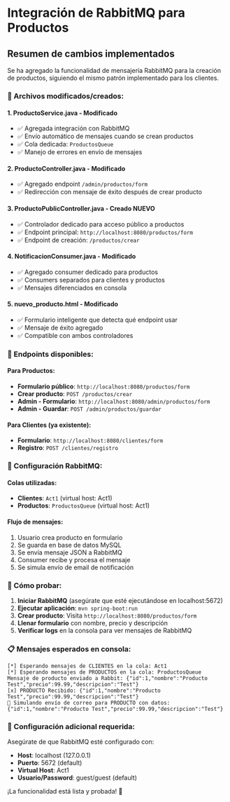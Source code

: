 # Integración de RabbitMQ para Productos

## Resumen de cambios implementados

Se ha agregado la funcionalidad de mensajería RabbitMQ para la creación de productos, siguiendo el mismo patrón implementado para los clientes.

### 📝 Archivos modificados/creados:

#### 1. **ProductoService.java** - Modificado
- ✅ Agregada integración con RabbitMQ
- ✅ Envío automático de mensajes cuando se crean productos
- ✅ Cola dedicada: `ProductosQueue`
- ✅ Manejo de errores en envío de mensajes

#### 2. **ProductoController.java** - Modificado  
- ✅ Agregado endpoint `/admin/productos/form` 
- ✅ Redirección con mensaje de éxito después de crear producto

#### 3. **ProductoPublicController.java** - Creado NUEVO
- ✅ Controlador dedicado para acceso público a productos
- ✅ Endpoint principal: `http://localhost:8080/productos/form`
- ✅ Endpoint de creación: `/productos/crear`

#### 4. **NotificacionConsumer.java** - Modificado
- ✅ Agregado consumer dedicado para productos
- ✅ Consumers separados para clientes y productos
- ✅ Mensajes diferenciados en consola

#### 5. **nuevo_producto.html** - Modificado
- ✅ Formulario inteligente que detecta qué endpoint usar
- ✅ Mensaje de éxito agregado
- ✅ Compatible con ambos controladores

### 🚀 Endpoints disponibles:

#### Para Productos:
- **Formulario público**: `http://localhost:8080/productos/form`
- **Crear producto**: `POST /productos/crear`
- **Admin - Formulario**: `http://localhost:8080/admin/productos/form`
- **Admin - Guardar**: `POST /admin/productos/guardar`

#### Para Clientes (ya existente):
- **Formulario**: `http://localhost:8080/clientes/form`
- **Registro**: `POST /clientes/registro`

### 🐰 Configuración RabbitMQ:

#### Colas utilizadas:
- **Clientes**: `Act1` (virtual host: Act1)
- **Productos**: `ProductosQueue` (virtual host: Act1)

#### Flujo de mensajes:
1. Usuario crea producto en formulario
2. Se guarda en base de datos MySQL
3. Se envía mensaje JSON a RabbitMQ
4. Consumer recibe y procesa el mensaje
5. Se simula envío de email de notificación

### 🧪 Cómo probar:

1. **Iniciar RabbitMQ** (asegúrate que esté ejecutándose en localhost:5672)
2. **Ejecutar aplicación**: `mvn spring-boot:run`
3. **Crear producto**: Visita `http://localhost:8080/productos/form`
4. **Llenar formulario** con nombre, precio y descripción
5. **Verificar logs** en la consola para ver mensajes de RabbitMQ

### 📋 Mensajes esperados en consola:

```
[*] Esperando mensajes de CLIENTES en la cola: Act1
[*] Esperando mensajes de PRODUCTOS en la cola: ProductosQueue
Mensaje de producto enviado a Rabbit: {"id":1,"nombre":"Producto Test","precio":99.99,"descripcion":"Test"}
[x] PRODUCTO Recibido: {"id":1,"nombre":"Producto Test","precio":99.99,"descripcion":"Test"}
📧 Simulando envío de correo para PRODUCTO con datos: {"id":1,"nombre":"Producto Test","precio":99.99,"descripcion":"Test"}
```

### 🔧 Configuración adicional requerida:

Asegúrate de que RabbitMQ esté configurado con:
- **Host**: localhost (127.0.0.1)
- **Puerto**: 5672 (default)
- **Virtual Host**: Act1
- **Usuario/Password**: guest/guest (default)

¡La funcionalidad está lista y probada! 🎉
